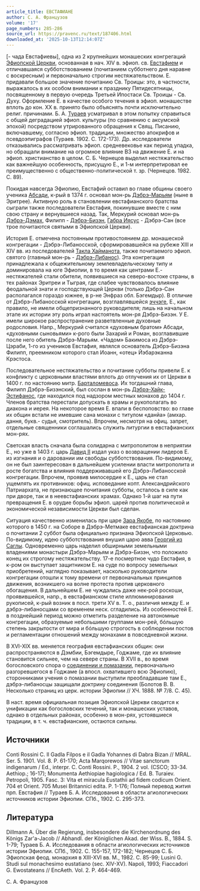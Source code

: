 ```yaml
---
article_title: ЕВСТАФИАНЕ
author: С. А. Французов
volume: '17'
page_numbers: 285-286
source_url: https://pravenc.ru/text/187406.html
downloaded_at: '2025-10-13T12:14:07Z'
---
```


[- чада Евстафиевы], одна из 2 крупнейших монашеских конгрегаций [Эфиопской Церкви](<https://pravenc.ru/text/Эфиопская Церковь.html>), основанная в нач. XIV в. эфиоп. св. [Евстафием](https://pravenc.ru/text/Евстафием.html) и отличавшаяся субботствованием (почитанием субботнего дня наравне с воскресным) и первоначально строгим нестяжательством. Е. придавали большое значение почитанию Св. Троицы: это, в частности, выражалось в их особом внимании к празднику Пятидесятницы, посвященному в первую очередь Третьей Ипостаси Св. Троицы - Св. Духу. Оформление Е. в качестве особого течения в эфиоп. монашестве вплоть до кон. XX в. принято было объяснять почти исключительно религ. причинами. Б. А. [Тураев](https://pravenc.ru/text/Тураев.html) усматривал в этом попытку справиться с общей деградацией эфиоп. культуры (по сравнению с аксумской эпохой) посредством утрированного обращения к Свящ. Писанию, включавшему, согласно эфиоп. традиции, множество апокрифов и псевдоэпиграфов (Тураев. 1902. С. 172-173). Др. исследователи отказывались рассматривать эфиоп. средневековье как период упадка, но обращали внимание на огромное влияние ВЗ на движение Е. и на эфиоп. христианство в целом. С. Б. Чернецов выделил нестяжательство как важнейшую особенность, присущую Е., и 1-м интерпретировал ее преимущественно с общественно-политической т. зр. (Чернецов. 1982. С. 89).

Покидая навсегда Эфиопию, Евстафий оставил во главе общины своего ученика [Абсади](https://pravenc.ru/text/Абсади.html), к-рый в 1374 г. основал мон-рь [Дэбрэ-Марьям](https://pravenc.ru/text/Дэбрэ-Марьям.html) (ныне в Эритрее). Активную роль в становлении евстафианского братства сыграли также последователи Евстафия, покинувшие вместе с ним свою страну и вернувшиеся назад. Так, Меркурий основал мон-рь [Дэбрэ-Дэмах](https://pravenc.ru/text/Дэбрэ-Дэмах.html), Филипп - [Дэбрэ-Бизэн](https://pravenc.ru/text/Дэбрэ-Бизэн.html), [Габра Иясус](<https://pravenc.ru/text/Габра Иясус.html>) - Дэбрэ-Сан (все трое почитаются святыми в Эфиопской Церкви).

История Е. отмечена постоянным противостоянием др. монашеской конгрегации - Дэбрэ-Либаносской, сформировавшейся на рубеже XIII и XIV вв. из последователей [Такла Хайманота](<https://pravenc.ru/text/Такла Хайманота.html>), также почитаемого эфиоп. святого (главный мон-рь - [Дэбрэ-Либанос](https://pravenc.ru/text/Дэбрэ-Либанос.html)). Эта конгрегация принадлежала к общежительному землевладельческому типу и доминировала на юге Эфиопии, в то время как центрами Е.-нестяжателей стали обители, появившиеся на северо-востоке страны, в тех районах Эритреи и Тыграя, где слабее чувствовалось влияние феодальной знати и господствующей Церкви (только Дэбрэ-Сан располагался гораздо южнее, в р-не Энфраз обл. Бэгемдыр). В отличие от Дэбрэ-Либаносской конгрегации, возглавлявшейся [эччэге](https://pravenc.ru/text/эччэге.html), Е., как правило, не имели общепризнанного руководителя; лишь на начальном этапе их истории эту роль играл настоятель мон-ря Дэбрэ-Бизэн. У Е. имели широкое распространение разветвленные духовные родословия. Напр., Меркурий считался «духовным братом» Абсади, «духовными сыновьями» к-рого были Захарий и Роман, возглавившие после него обитель Дэбрэ-Марьям. «Чадом» Бакимоса из Дэбрэ-Цэраби, 1-го из учеников Евстафия, являлся основатель Дэбрэ-Бизэна Филипп, преемником которого стал Иоанн, «отец» Йэбарэканна Крэстоса.

Последовательное нестяжательство и почитание субботы привели Е. к конфликту с церковными властями вплоть до отлучения их от Церкви в 1400 г. по настоянию митр. [Барталомевоса](https://pravenc.ru/text/Барталомевоса.html). Их тогдашний глава, Филипп Дэбрэ-Бизэнский, был сослан в мон-рь [Дэбрэ-Хайк-Эстифанос](https://pravenc.ru/text/Дэбрэ-Хайк-Эстифанос.html), где находился под надзором местных монахов до 1404 г. Членов братства перестали допускать в храмы и рукополагать во диакона и иерея. На некоторое время Е. впали в беспоповство: во главе их общин встали не имевшие сана монахи с титулом «данйа» (амхар. дання, букв.- судья, смотритель). Впрочем, несмотря на офиц. запрет, отдельные священники соглашались служить литургии в евстафианских мон-рях.

Светская власть сначала была солидарна с митрополитом в неприятии Е., но уже в 1403 г. царь [Давид II](<https://pravenc.ru/text/Давид II.html>) издал указ о возвращении лидеров Е. из изгнания и о даровании им свободы субботствования. По-видимому, он не был заинтересован в дальнейшем усилении власти митрополита и росте богатства и влияния поддерживавшей его Дэбрэ-Либаносской конгрегации. Впрочем, проявив милосердие к Е., царь не стал ущемлять их противников: офиц. исповедание копт. Александрийского Патриархата, не признающее почитания субботы, осталось в силе как при дворе, так и в неевстафианских храмах. Однако 1-й шаг на пути превращения Е. в орудие борьбы эфиоп. царей против политической и экономической независимости Церкви был сделан.

Ситуация качественно изменилась при царе [Зара Якобе](<https://pravenc.ru/text/Зара Якобе.html>), по настоянию которого в 1450 г. на Соборе в Дэбрэ-Метмаке евстафианская доктрина о почитании 2 суббот была официально признана Эфиопской Церковью. По-видимому, идею субботствования внушил царю авва [Георгий из Саглы](<https://pravenc.ru/text/Георгий из Саглы.html>). Одновременно царь наделил обширными земельными владениями монастыри Дэбрэ-Марьям и Дэбрэ-Бизэн, что положило конец их строгому нестяжательству. 17-е посмертное чудо Евстафия, в к-ром он выступает защитником Е. на суде по вопросу земельных приобретений, наглядно показывает, насколько руководители конгрегации отошли к тому времени от первоначальных принципов движения, возникшего на волне протеста против церковного обогащения. В дальнейшем Е. не чуждались даже нек-рой роскоши, проявившейся, напр., в евстафианском стиле иллюминирования рукописей, к-рый возник в посл. трети XV в. Т. о., различия между Е. и дэбрэ-либаносцами со временем неск. сгладились. Из особенностей Е. в позднейший период можно отметить разделение на автономные конгрегации, образуемые небольшими группами мон-рей, бóльшую степень закрытости от мира и бóльшую строгость в соблюдении постов и регламентации отношений между монахами в повседневной жизни.

В XVI-XIX вв. меняется география евстафианских общин: они распространяются в Дэмбии, Бэгемдыре, Годжаме, где их влияние становится сильнее, чем на севере страны. В XVII в., во время богословского спора о [соединении и помазании](<https://pravenc.ru/text/соединении и помазании.html>), первоначально разгоревшегося в Годжаме (а впосл. охватившего всю Эфиопию), сторонниками учения о помазании выступили преобладавшие там Е., дэбрэ-либаносцы защищали доктрину соединения (Болотов В. В. Несколько страниц из церк. истории Эфиопии // ХЧ. 1888. № 7/8. С. 45).

В наст. время официальная позиция Эфиопской Церкви сводится к унификации как богословских течений, так и монашеских уставов, однако в отдельных районах, особенно в мон-рях, устоявшиеся традиции, в т. ч. евстафианские, остаются сильны.

## Источники

Conti Rossini C. Il Gadla Filpos e il Gadla Yohannes di Dabra Bizan // MRAL. Ser. 5. 1901. Vol. 8. P. 61-170; Acta Marqorewos // Vitae sanctorum indigenarum / Ed., interpr. C. Conti Rossini. P., 1904. 2 vol. (CSCO; 33-34. Aethiop.; 16-17); Monumenta Aethiopiae hagiologica / Ed. B. Turaiev. Petropoli, 1905. Fasc. 3: Vita et miracula Eustathii ad fidem codicum Orient. 704 et Orient. 705 Musei Britannici edita. P. 1-176; Полный перевод жития прп. Евстафия // Тураев Б. А. Исследования в области агиологических источников истории Эфиопии. СПб., 1902. С. 295-373.

## Литература

Dillmann A. Über die Regierung, insbesondere die Kirchenordnung des Königs Zar'a-Jacob // Abhandl. der Königlichen Akad. der Wiss. B., 1884. S. 1-79; Тураев Б. А. Исследования в области агиологических источников истории Эфиопии. СПб., 1902. С. 155-157, 172-182; Чернецов С. Б. Эфиопская феод. монархия в XIII-XVI вв. М., 1982. С. 85-99; Lusini G. Studi sul monachesimo eustatiano (sec. XIV-XV). Napoli, 1993; Fiaccadori G. Ewostateans // EncAeth. Vol. 2. P. 464-469.

С. А. Французов
